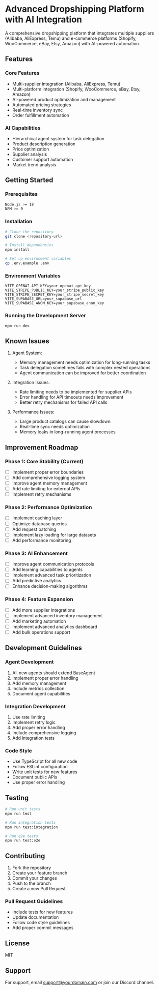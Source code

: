 # Advanced Dropshipping Platform with AI Integration

A comprehensive dropshipping platform that integrates multiple suppliers (Alibaba, AliExpress, Temu) and e-commerce platforms (Shopify, WooCommerce, eBay, Etsy, Amazon) with AI-powered automation.

## Features

### Core Features
- Multi-supplier integration (Alibaba, AliExpress, Temu)
- Multi-platform integration (Shopify, WooCommerce, eBay, Etsy, Amazon)
- AI-powered product optimization and management
- Automated pricing strategies
- Real-time inventory sync
- Order fulfillment automation

### AI Capabilities
- Hierarchical agent system for task delegation
- Product description generation
- Price optimization
- Supplier analysis
- Customer support automation
- Market trend analysis

## Getting Started

### Prerequisites
```bash
Node.js >= 18
NPM >= 9
```

### Installation
```bash
# Clone the repository
git clone <repository-url>

# Install dependencies
npm install

# Set up environment variables
cp .env.example .env
```

### Environment Variables
```env
VITE_OPENAI_API_KEY=your_openai_api_key
VITE_STRIPE_PUBLIC_KEY=your_stripe_public_key
VITE_STRIPE_SECRET_KEY=your_stripe_secret_key
VITE_SUPABASE_URL=your_supabase_url
VITE_SUPABASE_ANON_KEY=your_supabase_anon_key
```

### Running the Development Server
```bash
npm run dev
```

## Known Issues

1. Agent System:
   - Memory management needs optimization for long-running tasks
   - Task delegation sometimes fails with complex nested operations
   - Agent communication can be improved for better coordination

2. Integration Issues:
   - Rate limiting needs to be implemented for supplier APIs
   - Error handling for API timeouts needs improvement
   - Better retry mechanisms for failed API calls

3. Performance Issues:
   - Large product catalogs can cause slowdown
   - Real-time sync needs optimization
   - Memory leaks in long-running agent processes

## Improvement Roadmap

### Phase 1: Core Stability (Current)
- [ ] Implement proper error boundaries
- [ ] Add comprehensive logging system
- [ ] Improve agent memory management
- [ ] Add rate limiting for external APIs
- [ ] Implement retry mechanisms

### Phase 2: Performance Optimization
- [ ] Implement caching layer
- [ ] Optimize database queries
- [ ] Add request batching
- [ ] Implement lazy loading for large datasets
- [ ] Add performance monitoring

### Phase 3: AI Enhancement
- [ ] Improve agent communication protocols
- [ ] Add learning capabilities to agents
- [ ] Implement advanced task prioritization
- [ ] Add predictive analytics
- [ ] Enhance decision-making algorithms

### Phase 4: Feature Expansion
- [ ] Add more supplier integrations
- [ ] Implement advanced inventory management
- [ ] Add marketing automation
- [ ] Implement advanced analytics dashboard
- [ ] Add bulk operations support

## Development Guidelines

### Agent Development
1. All new agents should extend BaseAgent
2. Implement proper error handling
3. Add memory management
4. Include metrics collection
5. Document agent capabilities

### Integration Development
1. Use rate limiting
2. Implement retry logic
3. Add proper error handling
4. Include comprehensive logging
5. Add integration tests

### Code Style
- Use TypeScript for all new code
- Follow ESLint configuration
- Write unit tests for new features
- Document public APIs
- Use proper error handling

## Testing

```bash
# Run unit tests
npm run test

# Run integration tests
npm run test:integration

# Run e2e tests
npm run test:e2e
```

## Contributing

1. Fork the repository
2. Create your feature branch
3. Commit your changes
4. Push to the branch
5. Create a new Pull Request

### Pull Request Guidelines
- Include tests for new features
- Update documentation
- Follow code style guidelines
- Add proper commit messages

## License

MIT

## Support

For support, email support@yourdomain.com or join our Discord channel.

